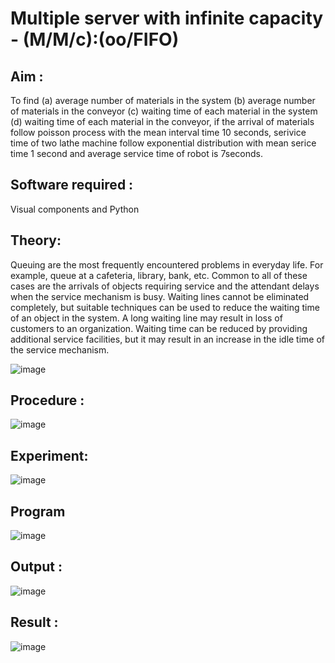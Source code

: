 # Multiple server with infinite capacity - (M/M/c):(oo/FIFO)
## Aim :
To find (a) average number of materials in the system (b) average number of materials in the conveyor (c) waiting time of each material in the system (d) waiting time of each material in the conveyor, if the arrival  of materials follow poisson process with the mean interval time 10 seconds, serivice time of two lathe machine follow exponential distribution with mean serice time 1 second and average service time of robot is 7seconds.

## Software required :
Visual components and Python

## Theory:
Queuing are the most frequently encountered problems in everyday life. For example, queue at a cafeteria, library, bank, etc. Common to all of these cases are the arrivals of objects requiring service and the attendant delays when the service mechanism is busy. Waiting lines cannot be eliminated completely, but suitable techniques can be used to reduce the waiting time of an object in the system. A long waiting line may result in loss of customers to an organization. Waiting time can be reduced by providing additional service facilities, but it may result in an increase in the idle time of the service mechanism.

![image](https://user-images.githubusercontent.com/103921593/203238035-1c8109bc-cbf2-4c77-baea-c5b682a752ef.png)

## Procedure :

![image](https://user-images.githubusercontent.com/103921593/203238265-176740b0-eae2-4772-90be-5449869ac9b0.png)




## Experiment:
![image](https://github.com/mukeshdj/Muttiple-capacity-with-infinite-capacity/assets/155506353/b4ad7315-1c48-4189-bc60-8e07a970e524)


## Program
![image](https://github.com/mukeshdj/Muttiple-capacity-with-infinite-capacity/assets/155506353/0b02fc44-78ab-4ea1-a21b-32e93d391955)


## Output :
![image](https://github.com/mukeshdj/Muttiple-capacity-with-infinite-capacity/assets/155506353/bed5042e-67db-4f35-a32b-a04093008818)

## Result : 
![image](https://github.com/mukeshdj/Muttiple-capacity-with-infinite-capacity/assets/155506353/e10207c6-ad3a-45cc-9747-17a42245d8c0)

